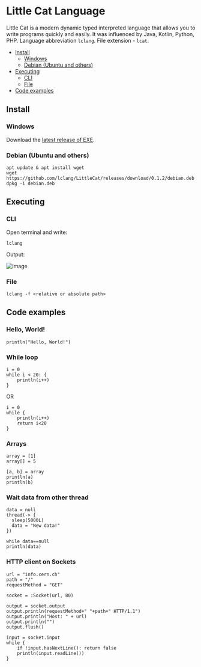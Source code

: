 # Little Cat Language

Little Cat is a modern dynamic typed interpreted language that allows you to write programs quickly and easily.
It was influenced by Java, Kotlin, Python, PHP.
Language abbreviation `lclang`. File extension - `lcat`.

- [Install](https://github.com/lclang/LittleCat/blob/main/README.md#install)
    - [Windows](https://github.com/lclang/LittleCat/blob/main/README.md#windows)
    - [Debian (Ubuntu and others)](https://github.com/lclang/LittleCat/blob/main/README.md#debian-ubuntu-and-others)
- [Executing](https://github.com/lclang/LittleCat/blob/main/README.md#install)
    - [CLI](https://github.com/lclang/LittleCat/blob/main/README.md#cli)
    - [File](https://github.com/lclang/LittleCat/blob/main/README.md#file)
- [Code examples](https://github.com/lclang/LittleCat/blob/main/README.md#code-examples)


## Install

### Windows
Download the [latest release of EXE](https://github.com/lclang/LittleCat/releases/latest).

### Debian (Ubuntu and others)
```
apt update & apt install wget
wget https://github.com/lclang/LittleCat/releases/download/0.1.2/debian.deb
dpkg -i debian.deb
```

## Executing

### CLI
Open terminal and write:
```
lclang
```

Output:

![image](https://user-images.githubusercontent.com/40952805/134337779-b566f354-d822-4d03-b606-35b5e1d55ea6.png)

### File
```
lclang -f <relative or absolute path>
```

## Code examples

### Hello, World!
```
println("Hello, World!")
```

### While loop
```
i = 0
while i < 20: {
    println(i++)
}
```

OR

```
i = 0 
while { 
    println(i++) 
    return i<20
}
```

### Arrays 
```
array = [1]
array[] = 5

[a, b] = array
println(a)
println(b)
```

### Wait data from other thread
```
data = null
thread(-> {
  sleep(5000L)
  data = "New data!"
})

while data==null
println(data)
```

### HTTP client on Sockets
```
url = "info.cern.ch"
path = "/"
requestMethod = "GET"

socket = :Socket(url, 80)

output = socket.output
output.println(requestMethod+" "+path+" HTTP/1.1")
output.println("Host: " + url)
output.println("")
output.flush()

input = socket.input
while {
    if !input.hasNextLine(): return false
    println(input.readLine())
}
```
